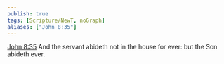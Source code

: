 ```yaml
---
publish: true
tags: [Scripture/NewT, noGraph]
aliases: ["John 8:35"]
---
```

[John 8:35](https://churchofjesuschrist.org/study/scriptures/nt/john/8?lang=eng&id=p35#p35) And the servant abideth not in the house for ever: but the Son abideth ever.
